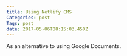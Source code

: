 ```yaml
---
title: Using Netlify CMS
Categories: post
Tags: post
date: 2017-05-06T08:15:03.450Z
---
```

As an alternative to using Google Documents.
